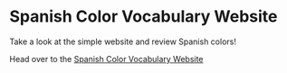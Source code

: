 # Spanish Color Vocabulary Website

<p>Take a look at the simple website and review Spanish colors!</p>

<p>Head over to the <a href="https://saverio-negro.github.io/spanish-color-vocab/">Spanish Color Vocabulary Website</a></p>
